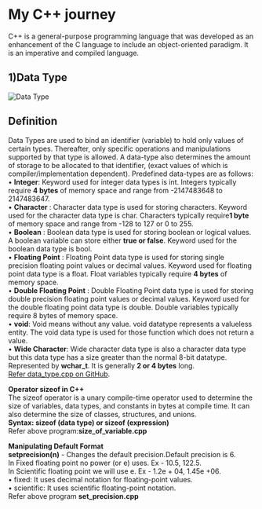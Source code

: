 # My C++ journey

C++ is a general-purpose programming language that was developed as an enhancement of the C language to
include an object-oriented paradigm. It is an imperative and compiled language.
## 1)Data Type
![Data Type](https://github.com/rashmi-992/PracticeCode/assets/97144135/7f4b0aae-d0f4-423a-85bb-4068ef8e1137)
## Definition<br />
Data Types are used to bind an identifier (variable) to hold only values of certain types. 
Thereafter, only specific operations and manipulations supported by that type is allowed. A data-type also 
determines the amount of storage to be allocated to that identifier, (exact values of which is 
compiler/implementation dependent). Predefined data-types are as follows:<br />
• **Integer**: Keyword used for integer data types is int. Integers typically require **4 bytes** of memory space 
and range from -2147483648 to 2147483647.<br />
• **Character** : Character data type is used for storing characters. Keyword used for the character data type 
is char. Characters typically require**1 byte** of memory space and range from -128 to 127 or 0 to 255.<br />
• **Boolean** : Boolean data type is used for storing boolean or logical values. A boolean variable can store 
either **true or false**. Keyword used for the boolean data type is bool.<br />
• **Floating Point** : Floating Point data type is used for storing single precision floating point values or 
decimal values. Keyword used for floating point data type is a float. Float variables typically require **4 
bytes** of memory space.<br />
• **Double Floating Point** : Double Floating Point data type is used for storing double precision floating point 
values or decimal values. Keyword used for the double floating point data type is double. Double 
variables typically require 8 bytes of memory space.<br />
• **void**: Void means without any value. void datatype represents a valueless entity. The void data type is 
used for those function which does not return a value.<br />
• **Wide Character**: Wide character data type is also a character data type but this data type has a size 
greater than the normal 8-bit datatype. Represented by **wchar_t**. It is generally **2 or 4 bytes** long.
<br />
[Refer data_type.cpp on GitHub](https://github.com/username/data_type.cpp).


**Operator sizeof in C++**<br />
The sizeof operator is a unary compile-time operator used to determine the size of variables, data types, and 
constants in bytes at compile time. It can also determine the size of classes, structures, and unions.<br />
**Syntax:
sizeof (data type)
or
sizeof (expression)** <br />
Refer above program:**size_of_variable.cpp**  

**Manipulating Default Format**<br />
**setprecision(n)** - Changes the default precision.Default precision is 6.<br />
In Fixed floating point no power (or e) uses. Ex - 10.5, 122.5.<br />
In Scientific floating point we will use e. Ex - 1.2e + 04, 1.45e +06.<br />
•	fixed: It uses decimal notation for floating-point values.<br />
•	scientific: It uses scientific floating-point notation.<br />
Refer above program **set_precision.cpp**
